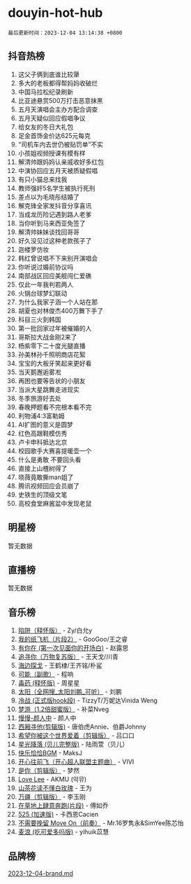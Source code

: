 # douyin-hot-hub

`最后更新时间：2023-12-04 13:14:38 +0800`

## 抖音热榜

1. 这父子俩到底谁比较犟
1. 多大的老板都得帮妈妈收破烂
1. 中国马拉松纪录刷新
1. 比亚迪悬赏500万打击恶意抹黑
1. 五月天演唱会主办方配合调查
1. 五月天疑似回应假唱争议
1. 给女友的冬日大礼包
1. 足金首饰金价达625元每克
1. “司机车内去世仍被贴罚单”不实
1. 小孩姐视频授课有模有样
1. 解清帅跟妈妈认亲戚收好多红包
1. 中演协回应五月天被质疑假唱
1. 有只小猫总来找我
1. 教师强奸5名学生被执行死刑
1. 差点以为毛晓彤结婚了
1. 解克锋全家发抖音分享喜讯
1. 当成龙历险记遇到路人老爹
1. 当你听到马来西亚免签了
1. 解清帅妹妹谈找回哥哥
1. 好久没见过这种老款孩子了
1. 迦楼罗仿妆
1. 韩红曾说唱不下来别开演唱会
1. 你听说过婚前协议吗
1. 南部战区回应美舰闯仁爱礁
1. 仅此一年我判若两人
1. 火锅台球梦幻联动
1. 为什么我家子涵一个人站在那
1. 胡夏也对林俊杰400万舞下手了
1. 科目三火到韩国
1. 第一批回家过年被催婚的人
1. 哥斯拉大战金刚2来了
1. 杨紫零下二十度光腿直播
1. 孙美林孙千照明商店花絮
1. 宝宝的大板牙笑起来更好看
1. 当天鹅邂逅雾凇
1. 再困也要等告状的小朋友
1. 当派大星跳舞走进现实
1. 冬季旅游好去处
1. 春晚押题看不完根本看不完
1. 利物浦4:3富勒姆
1. AI扩图的意义是圆梦
1. 红色高跟鞋模仿秀
1. 卢卡申科抵达北京
1. 校园歌手大赛喜提暖壶一个
1. 什么是勇敢 不要回头看
1. 直接上山楂树得了
1. 晓薇竟敢撕man姐了
1. 腾讯视频回应会员崩了
1. 史铁生的顶级文笔
1. 高校食堂麻酱盆中发现老鼠

## 明星榜

暂无数据

## 直播榜

暂无数据

## 音乐榜

1. [陷阱（释怀版）](https://sf3-cdn-tos.douyinstatic.com/obj/tos-cn-ve-2774/oE8C21LeZrzKLDFfQYgMzx4GAIHageG5IzayY7) - Zy/白允y
1. [我的纸飞机（片段2）](https://sf3-cdn-tos.douyinstatic.com/obj/tos-cn-ve-2774/oM2ZrKcg2CD5AeRB2gkeXOFB1IxAGJdZPazYHf) - GooGoo/王之睿
1. [有你在 (第一次见面你的开场白)](https://sf6-cdn-tos.douyinstatic.com/obj/tos-cn-ve-2774/oAthrQ3ClJBfI57uBoFEgNDYtNCZ0TSYQQfxQ0) - 赵露思
1. [追寻你（万物复苏版）](https://sf6-cdn-tos.douyinstatic.com/obj/tos-cn-ve-2774/oYeAZJsbjIDit9APmBg8u6uDUQnHmoCf3gbo74) - 王天戈/川青
1. [海边探戈](https://sf3-cdn-tos.douyinstatic.com/obj/tos-cn-ve-2774/os9gE0VQCGqt6VQkZDyBBYvfSDY0QFe3vVmubn) - 王鹤棣/王齐铭/朴鲨
1. [可能（副歌）](https://sf6-cdn-tos.douyinstatic.com/obj/tos-cn-ve-2774/cde1731888894259b333569393c2fb51) - 程响
1. [毒药 (释怀版)](https://sf3-cdn-tos.douyinstatic.com/obj/tos-cn-ve-2774/oYILMEAzspdZBIzy4frJNB8ZHPHWAhiwowd4Ad) - 周星星
1. [太阳（全网搜_太阳刘鹏_可听）](https://sf3-cdn-tos.douyinstatic.com/obj/tos-cn-ve-2774/ogWbyIQnlBFImVbeDocRdCIYtBHlbJXgfZMvgz) - 刘鹏
1. [冷战 (正式版hook段)](https://sf3-cdn-tos.douyinstatic.com/obj/tos-cn-ve-2774/oMuEoiBasWApEMVDgNiI8VAByNmwo5J0pyf8Yx) - TizzyT/万妮达Vinida Weng
1. [梦游（1.2倍甜蜜版）](https://sf6-cdn-tos.douyinstatic.com/obj/tos-cn-ve-2774/o4gyAUm8hwufoEABmwVIiQtHsFuGzAEEWtNMzo) - 补菜Nveg
1. [慢慢-颜人中](https://sf3-cdn-tos.douyinstatic.com/obj/tos-cn-ve-2774/ocjHNfBXdBxQNC8ZGAeoLMFTUgtBg8bkExunDC) - 颜人中
1. [西厢寻他(剪辑版)](https://sf3-cdn-tos.douyinstatic.com/obj/tos-cn-ve-2774/oUsAVfAQKlRNxEv5qxvIB8o5qmIWUcXbzJKJhw) - 唐伯虎Annie、伯爵Johnny
1. [希望你被这个世界爱着（剪辑版）](https://sf3-cdn-tos.douyinstatic.com/obj/tos-cn-ve-2774/oo4H3BfEygN7l7bQaMBOZHCQ1eI4FqtED5skQ2) - 吕口口
1. [星光降落 (贝儿完整版)](https://sf6-cdn-tos.douyinstatic.com/obj/tos-cn-ve-2774/okwB9hAwyAtsFFkFBzAX1hOOfQuIoMNs0W2Mwr) - 陆雨萱（贝儿）
1. [快乐恰恰BGM](https://sf3-cdn-tos.douyinstatic.com/obj/tos-cn-ve-2774/07b173ca7d2f40f3ba0b97ac7fa3a44a) - MaksJ
1. [开心往前飞（开心超人联盟主题曲）](https://sf3-cdn-tos.douyinstatic.com/obj/tos-cn-ve-2774/9d8fb7c82cf1421fb93a9fe925275e0a) - VIVI
1. [是你（剪辑版）](https://sf3-cdn-tos.douyinstatic.com/obj/tos-cn-ve-2774/46019dae783c4c969944217fe1cfafc4) - 梦然
1. [Love Lee](https://sf3-cdn-tos.douyinstatic.com/obj/tos-cn-ve-2774/o05GbkJGbCBTdDnMtB0fwOYgkeZp23vrWQDQBS) - AKMU (악뮤)
1. [山茶花读不懂白玫瑰](https://sf6-cdn-tos.douyinstatic.com/obj/tos-cn-ve-2774/osfn8B7DktrRHEPJgPCfDbw7QDQEkwC16BxZg9) - 王为
1. [万疆（剪辑版）](https://sf6-cdn-tos.douyinstatic.com/obj/tos-cn-ve-2774/ooG7oVgFlDTelKCjCsTTobQvbdtj1BBQXnfZd8) - 李玉刚
1. [在草地上肆意奔跑(片段)](https://sf6-cdn-tos.douyinstatic.com/obj/tos-cn-ve-2774/8831d494742f45dabdfa8adb8b817259) - 傅如乔
1. [525 (加速版)](https://sf3-cdn-tos.douyinstatic.com/obj/tos-cn-ve-2774/oIfKCtqfDyP8Vc9FpAPgWMyezT6LnDT1abRwGg) - 卡西恩Cacien
1. [不需要挽留 Move On（前奏）](https://sf3-cdn-tos.douyinstatic.com/obj/tos-cn-ve-2774/ooCBhgCCkF4nExzQL9WZSUbitfA8IsDkgQIYhe) - Mr.16罗隽永&SimYee陈芯怡
1. [麦浪 (吃可爱多吗版)](https://sf6-cdn-tos.douyinstatic.com/obj/tos-cn-ve-2774/fb2bf2aaa2854aaa8ec0fcfabbee4bd8) - yihuik苡慧

## 品牌榜

[2023-12-04-brand.md](2023-12-04-brand.md)

